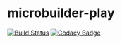 # microbuilder-play

[![Build Status](https://travis-ci.org/ThoughtWorksInc/microbuilder-play.svg)](https://travis-ci.org/ThoughtWorksInc/microbuilder-play)
[![Codacy Badge](https://www.codacy.com/project/badge/15a164aaf9274aa08e177fb711f6684d)](https://www.codacy.com/app/zhanglongyang/microbuilder-play)